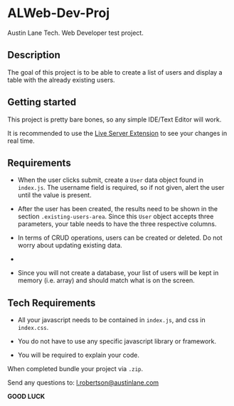 # ALWeb-Dev-Proj
Austin Lane Tech. Web Developer test project.

## Description
The goal of this project is to be able to create a list of users and display a table with the already existing users.

## Getting started
This project is pretty bare bones, so any simple IDE/Text Editor will work.

It is recommended to use the [Live Server Extension](https://marketplace.visualstudio.com/items?itemName=ritwickdey.LiveServer) to see your changes
in real time.

## Requirements
- When the user clicks submit, create a `User` data object found in `index.js`. The username field is required,
so if not given, alert the user until the value is present.

- After the user has been created, the results need to be shown in the section `.existing-users-area`. Since this 
`User` object accepts three parameters, your table needs to have the three respective columns.

- In terms of CRUD operations, users can be created or deleted. Do not worry about updating existing data.
- 
- Since you will not create a database, your list of users will be kept in memory (i.e. array) and should match what is on the screen.

## Tech Requirements
- All your javascript needs to be contained in `index.js`, and css in `index.css`.
  
- You do not have to use any specific javascript library or framework.
  
- You will be required to explain your code.

When completed bundle your project via `.zip`.

Send any questions to: l.robertson@austinlane.com

**GOOD LUCK**